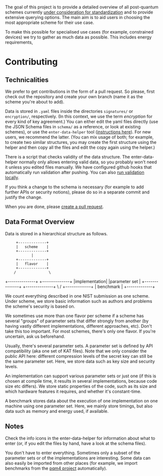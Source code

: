 The goal of this project is to provide a detailed overview of all post-quantum schemes currently [under consideration for standardization](https://en.wikipedia.org/wiki/Post-Quantum_Cryptography_Standardization) and to provide extensive querying options.
The main aim is to aid users in choosing the most appropriate scheme for their use case.

To make this possible for specialised use cases (for example, constrained devices) we try to gather as much data as possible.
This includes energy requirements, 

Contributing
============

Technicalities
--------------

We prefer to get contributions in the form of a pull request. So please, first check out the repository and create your own branch (name it as the scheme you're about to add).

Data is stored in `.yaml` files inside the directories `signatures/` or `encryption/`, respectively. (In this context, we use the term *encryption* for every kind of key agreement.)
You can either edit the yaml files directly (use the JSON Schema files in `schema/` as a reference, or look at existing schemes), or use the `enter-data-helper` tool ([instructions here](/tools/enter-data-helper/README.md)). For new users, we recommend the latter. (You can mix usage of both; for example, to create two similar structures, you may create the first structure using the helper and then copy all the files and edit the copy again using the helper.)

There is a script that checks validity of the data structure.
The enter-data-helper normally only allows entering valid data, so you probably won't need it unless you edited files manually.
We have configured github hooks that automatically run validation after pushing. You can also [run validation locally](tools/validation/README.md).

If you think a change to the schema is necessary (for example to add further APIs or security notions), please do so in a separate commit and justify the change.

When you are done, please [create a pull request](https://github.com/cryptoeng/pqdb/compare).

Data Format Overview
--------------------

Data is stored in a hierarchical structure as follows.

         +-------------+
         |   scheme    |
         +-------------+
                |
         +-------------+
         |   flavor    |
         +-------------+
        /               \
+--------------+ +--------------+
|implementation| |parameter set |
+--------------+ +--------------+
        \               /
         +-------------+
         |  benchmark  |
         +-------------+

We count everything described in one NIST submission as one scheme.
Under scheme, we store basic information such as authors and problems the scheme's security is based on.

We sometimes use more than one flavor per scheme if a scheme has several "groups" of parameter sets that differ strongly from another (by having vastly different implementations, different approaches, etc).
Don't take this too important. For most schemes, there's only one flavor. If you're uncertain, ask us beforehand.

Usually, there's several parameter sets. A parameter set is defined by API compatibility (aka one set of KAT files). Note that we only consider the public API here: different compression levels of the secret key can still be the same parameter set.
Here, we store data such as key size and security levels.

An implementation can support various parameter sets or just one (if this is chosen at compile time, it results in several implementations, because code size etc differs).
We store static properties of the code, such as its size and which hardware features it requires, and whether it's constant-time.

A benchmark stores data about the execution of one implementation on one machine using one parameter set.
Here, we mainly store timings, but also data such as memory and energy used, if available.

Notes
-----

Check the info icons in the enter-data-helper for information about what to enter (or, if you edit the files by hand, have a look at the schema files).

You don't have to enter everything. Sometimes only a subset of the parameter sets or of the implementations are interesting.
Some data can also easily be imported from other places (for example, we import benchmarks from the [pqm4 project](https://github.com/mupq/pqm4) automatically).
